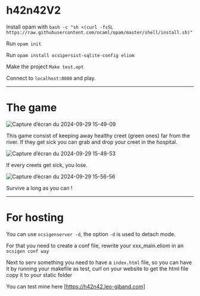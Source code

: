 # h42n42V2

Install opam with `bash -c "sh <(curl -fsSL https://raw.githubusercontent.com/ocaml/opam/master/shell/install.sh)"`

Run `opam init`

Run `opam install ocsipersist-sqlite-config eliom`

Make the project `Make test.opt`

Connect to `localhost:8080` and play.

----------------------------------

# The game

![Capture d’écran du 2024-09-29 15-49-09](https://github.com/user-attachments/assets/51675fae-a235-4220-84db-98c1bcc0c782)

This game consist of keeping away healthy creet (green ones) far from the river. If they get sick you can grab and drop your creet in the hospital.

![Capture d’écran du 2024-09-29 15-49-53](https://github.com/user-attachments/assets/d344cbb2-aa5c-45ca-9e23-99b1b3e95cbc)

If every creets get sick, you lose.

![Capture d’écran du 2024-09-29 15-56-56](https://github.com/user-attachments/assets/301ff7df-7b8c-417b-8ba0-b75a0bd4b712)

Survive a long as you can ! 

-----------------------------------

# For hosting

You can use `ocsigenserver -d`, the option `-d` is used to detach mode. 

For that you need to create a conf file, rewrite your xxx_main.eliom in an `ocsigen conf way`

Next to serv something you need to have a `index.html` file, so you can have it by running your makefile as test, curl on your website to get the html file copy it to your static folder

You can test mine here [https://h42n42.leo-giband.com]
